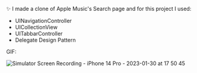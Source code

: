 ✨ I made a clone of Apple Music's Search page and for this project I used:

 - UINavigationController
 - UICollectionView
 - UITabbarController
 - Delegate Design Pattern

GIF: 

![Simulator Screen Recording - iPhone 14 Pro - 2023-01-30 at 17 50 45](https://user-images.githubusercontent.com/97634053/215518419-ec6cb3a3-82f1-4811-88a8-2ee32ba7b4f9.gif)
